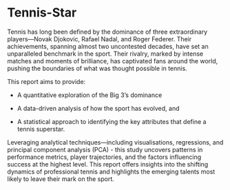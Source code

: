 # Tennis-Star

Tennis has long been defined by the dominance of three extraordinary players—Novak Djokovic, Rafael Nadal, and Roger Federer. Their achievements, spanning almost two uncontested decades, have set an unparalleled benchmark in the sport. Their rivalry, marked by intense matches and moments of brilliance, has captivated fans around the world, pushing the boundaries of what was thought possible in tennis. 

This report aims to provide:

- A quantitative exploration of the Big 3’s dominance

- A data-driven analysis of how the sport has evolved, and

- A statistical approach to identifying the key attributes that define a tennis superstar. 

Leveraging analytical techniques—including visualisations, regressions, and principal component analysis (PCA) - this study uncovers patterns in performance metrics, player trajectories, and the factors influencing success at the highest level. This report offers insights into the shifting dynamics of professional tennis and highlights the emerging talents most likely to leave their mark on the sport.
